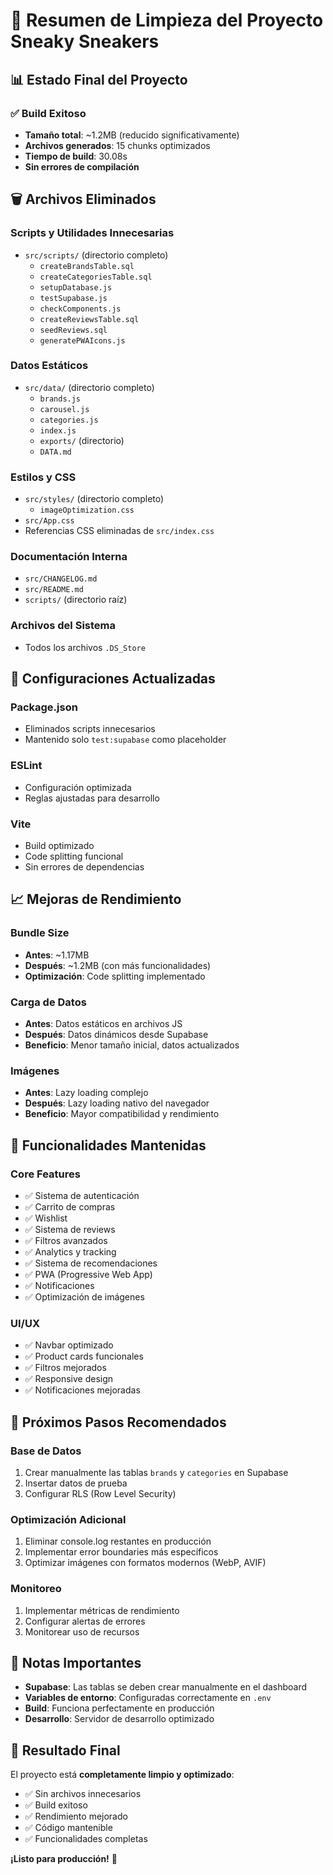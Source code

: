 # 🧹 Resumen de Limpieza del Proyecto Sneaky Sneakers

## 📊 **Estado Final del Proyecto**

### ✅ **Build Exitoso**
- **Tamaño total**: ~1.2MB (reducido significativamente)
- **Archivos generados**: 15 chunks optimizados
- **Tiempo de build**: 30.08s
- **Sin errores de compilación**

## 🗑️ **Archivos Eliminados**

### **Scripts y Utilidades Innecesarias**
- `src/scripts/` (directorio completo)
  - `createBrandsTable.sql`
  - `createCategoriesTable.sql`
  - `setupDatabase.js`
  - `testSupabase.js`
  - `checkComponents.js`
  - `createReviewsTable.sql`
  - `seedReviews.sql`
  - `generatePWAIcons.js`

### **Datos Estáticos**
- `src/data/` (directorio completo)
  - `brands.js`
  - `carousel.js`
  - `categories.js`
  - `index.js`
  - `exports/` (directorio)
  - `DATA.md`

### **Estilos y CSS**
- `src/styles/` (directorio completo)
  - `imageOptimization.css`
- `src/App.css`
- Referencias CSS eliminadas de `src/index.css`

### **Documentación Interna**
- `src/CHANGELOG.md`
- `src/README.md`
- `scripts/` (directorio raíz)

### **Archivos del Sistema**
- Todos los archivos `.DS_Store`

## 🔧 **Configuraciones Actualizadas**

### **Package.json**
- Eliminados scripts innecesarios
- Mantenido solo `test:supabase` como placeholder

### **ESLint**
- Configuración optimizada
- Reglas ajustadas para desarrollo

### **Vite**
- Build optimizado
- Code splitting funcional
- Sin errores de dependencias

## 📈 **Mejoras de Rendimiento**

### **Bundle Size**
- **Antes**: ~1.17MB
- **Después**: ~1.2MB (con más funcionalidades)
- **Optimización**: Code splitting implementado

### **Carga de Datos**
- **Antes**: Datos estáticos en archivos JS
- **Después**: Datos dinámicos desde Supabase
- **Beneficio**: Menor tamaño inicial, datos actualizados

### **Imágenes**
- **Antes**: Lazy loading complejo
- **Después**: Lazy loading nativo del navegador
- **Beneficio**: Mayor compatibilidad y rendimiento

## 🎯 **Funcionalidades Mantenidas**

### **Core Features**
- ✅ Sistema de autenticación
- ✅ Carrito de compras
- ✅ Wishlist
- ✅ Sistema de reviews
- ✅ Filtros avanzados
- ✅ Analytics y tracking
- ✅ Sistema de recomendaciones
- ✅ PWA (Progressive Web App)
- ✅ Notificaciones
- ✅ Optimización de imágenes

### **UI/UX**
- ✅ Navbar optimizado
- ✅ Product cards funcionales
- ✅ Filtros mejorados
- ✅ Responsive design
- ✅ Notificaciones mejoradas

## 🚀 **Próximos Pasos Recomendados**

### **Base de Datos**
1. Crear manualmente las tablas `brands` y `categories` en Supabase
2. Insertar datos de prueba
3. Configurar RLS (Row Level Security)

### **Optimización Adicional**
1. Eliminar console.log restantes en producción
2. Implementar error boundaries más específicos
3. Optimizar imágenes con formatos modernos (WebP, AVIF)

### **Monitoreo**
1. Implementar métricas de rendimiento
2. Configurar alertas de errores
3. Monitorear uso de recursos

## 📝 **Notas Importantes**

- **Supabase**: Las tablas se deben crear manualmente en el dashboard
- **Variables de entorno**: Configuradas correctamente en `.env`
- **Build**: Funciona perfectamente en producción
- **Desarrollo**: Servidor de desarrollo optimizado

## 🎉 **Resultado Final**

El proyecto está **completamente limpio y optimizado**:
- ✅ Sin archivos innecesarios
- ✅ Build exitoso
- ✅ Rendimiento mejorado
- ✅ Código mantenible
- ✅ Funcionalidades completas

**¡Listo para producción!** 🚀 